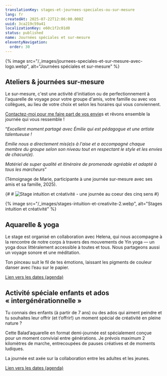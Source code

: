 ```yaml
---
translationKey: stages-et-journees-speciales-ou-sur-mesure
lang: fr
createdAt: 2025-07-22T12:06:00.000Z
uuid: 3ca219c59a41
localizationKey: e60c1f2c01d0
status: published
name: Journées spéciales et sur-mesure
eleventyNavigation:
  order: 30
---
```


{% image src="/_images/journees-speciales-et-sur-mesure-avec-logo.webp", alt="Journées spéciales et sur-mesure" %}

## Ateliers & journées sur-mesure

Le sur-mesure, c'est une activité d'initiation ou de perfectionnement à l'aquarelle de voyage pour votre groupe d'amis, votre famille ou avec vos collègues, au lieu de votre choix et selon les horaires qui vous conviennent.

[Contactez-moi pour me faire part de vos envie](https://docs.google.com/forms/d/e/1FAIpQLSc7JLOHYcLDsRT33faFZxP7C_hBlMorU6puq4M8D1Hfrarkgw/viewform?usp=header)s et rêvons ensemble la journée qui vous ressemble !

“_Excellent moment partagé avec Émilie qui est pédagogue et une artiste talentueuse !_

_Emilie nous a directement mis(e)s à l'aise et a accompagné chaque membre du groupe selon son niveau tout en respectant le style et les envies de chacun(e)._

_Matériel de super qualité et itinéraire de promenade agréable et adapté à tous les marcheurs_”

(Témoignage de Marie, participante à une journée sur-mesure avec ses amis et sa famille, 2025).

{# # ![Stage intuition et créativité - une journée au coeur des cinq sens](/_images/Stages%20%C2%AB%20intuition%20et%20cr%C3%A9ativit%C3%A9%20%C2%BB%20%282%29.webp) #}

{% image src="/_images/stages-intuition-et-creativite-2.webp", alt="Stages intuition et créativité" %}

## Aquarelle & yoga

Le stage est organisé en collaboration avec Helena, qui nous accompagne à la rencontre de notre corps à travers des mouvements de Yin yoga — un yoga doux littéralement accessible à toutes et tous. Nous partageons aussi un voyage sonore et une méditation.

Ton pinceau suit le fil de tes émotions, laissant les pigments de couleur danser avec l’eau sur le papier.

[Lien vers les dates (agenda)](/fr/agenda/)

## Activité spéciale enfants et ados « intergénérationnelle »

Tu connais des enfants (à partir de 7 ans) ou des ados qui aiment peindre et tu souhaites leur offrir (et t’offrir!) un moment spécial de créativité en pleine nature ?

Cette Balad’aquarelle en format demi-journée est spécialement conçue pour un moment convivial entre générations. Je prévois maximum 2 kilomètres de marche, entrecoupées de pauses créatives et de moments ludiques.

La journée est axée sur la collaboration entre les adultes et les jeunes.

[Lien vers les dates (agenda)](/fr/agenda/)
